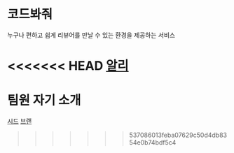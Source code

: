 # 코드봐줘
누구나 편하고 쉽게 리뷰어를 만날 수 있는 환경을 제공하는 서비스

<<<<<<< HEAD
[알리](./allie.md)
=======
# 팀원 자기 소개
[시드](./seed.md)
[브랜](./bran.md)
>>>>>>> 537086013feba07629c50d4db8354e0b74bdf5c4
